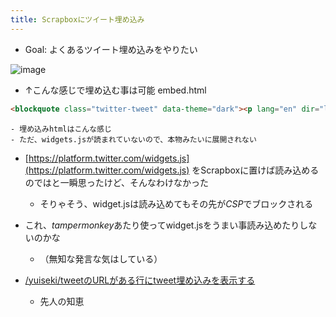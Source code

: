 ```yaml
---
title: Scrapboxにツイート埋め込み
---
```


* Goal: よくあるツイート埋め込みをやりたい

![image](https://gyazo.com/91c78eac118ba5aedc85455616d19cce/thumb/1000)

* ↑こんな感じで埋め込む事は可能
  embed.html

````html
<blockquote class="twitter-tweet" data-theme="dark"><p lang="en" dir="ltr">Sunsets don&#39;t get much better than this one over <a href="https://twitter.com/GrandTetonNPS?ref_src=twsrc%5Etfw">@GrandTetonNPS</a>. <a href="https://twitter.com/hashtag/nature?src=hash&amp;ref_src=twsrc%5Etfw">#nature</a> <a href="https://twitter.com/hashtag/sunset?src=hash&amp;ref_src=twsrc%5Etfw">#sunset</a> <a href="http://t.co/YuKy2rcjyU">pic.twitter.com/YuKy2rcjyU</a></p>&mdash; US Department of the Interior (@Interior) <a href="https://twitter.com/Interior/status/463440424141459456?ref_src=twsrc%5Etfw">May 5, 2014</a></blockquote> <script async src="https://platform.twitter.com/widgets.js" charset="utf-8"></script>
````

````
- 埋め込みhtmlはこんな感じ
- ただ、widgets.jsが読まれていないので、本物みたいに展開されない
````

* [https://platform.twitter.com/widgets.js](https://platform.twitter.com/widgets.js) をScrapboxに置けば読み込めるのではと一瞬思ったけど、そんなわけなかった
  
  * そりゃそう、widget.jsは読み込めてもその先が*CSP*でブロックされる
* これ、*tampermonkey*あたり使ってwidget.jsをうまい事読み込めたりしないのかな
  
  * （無知な発言な気はしている）
* [/yuiseki/tweetのURLがある行にtweet埋め込みを表示する](https://scrapbox.io/yuiseki/tweetのURLがある行にtweet埋め込みを表示する)
  
  * 先人の知恵
